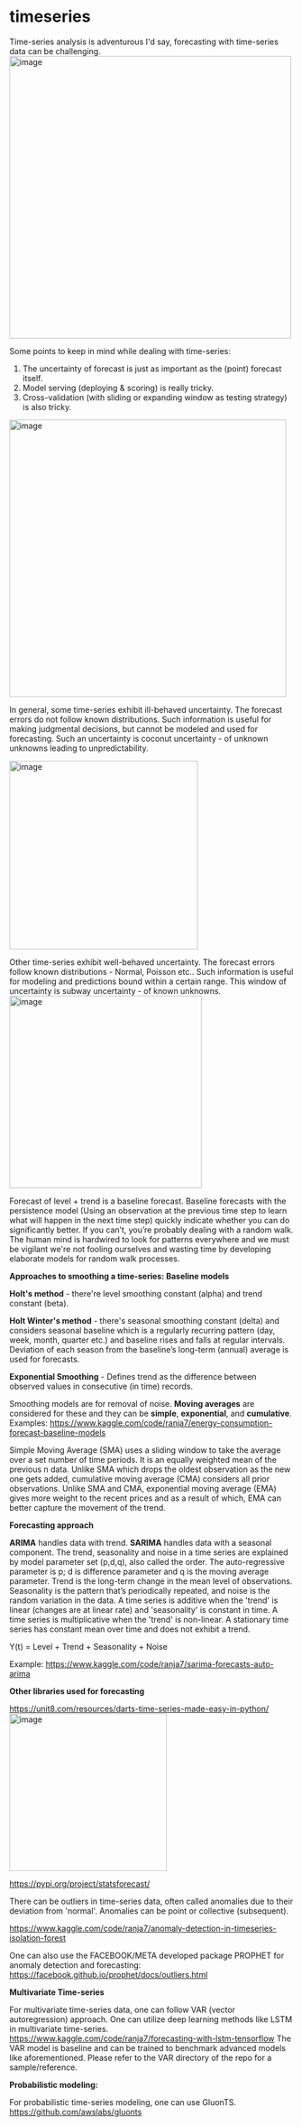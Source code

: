 # timeseries

Time-series analysis is adventurous I'd say, forecasting with time-series data can be challenging. 
<img width="500" alt="image" src="https://github.com/ranja-sarkar/Time_series/assets/101544669/aa888439-8a6e-4088-beae-11fc7dd6146f">


Some points to keep in mind while dealing with time-series:

1) The uncertainty of forecast is just as important as the (point) forecast itself.
2) Model serving (deploying & scoring) is really tricky.
3) Cross-validation (with sliding or expanding window as testing strategy) is also tricky.
<img width="491" alt="image" src="https://github.com/ranja-sarkar/timeseries/assets/101544669/0dcf3f84-cc5c-4b16-98a5-58c4f2cddc9e">

In general, some time-series exhibit ill-behaved uncertainty. The forecast errors do not follow known distributions. Such information is useful for making judgmental decisions, but cannot be modeled and used for forecasting. Such an uncertainty is coconut uncertainty - of unknown unknowns leading to unpredictability. 

<img width="334" alt="image" src="https://github.com/ranja-sarkar/timeseries/assets/101544669/05b48529-29cc-4166-95ee-795a20961b5a">


Other time-series exhibit well-behaved uncertainty. The forecast errors follow known distributions - Normal, Poisson etc.. Such information is useful for modeling and predictions bound within a certain range. This window of uncertainty is subway uncertainty - of known unknowns. 
<img width="341" alt="image" src="https://github.com/ranja-sarkar/timeseries/assets/101544669/a6c5417f-50e5-4bd8-aefc-18bab5809f8a">

Forecast of level + trend is a baseline forecast. Baseline forecasts with the persistence model (Using an observation at the previous time step to learn what will happen in the next time step)
quickly indicate whether you can do significantly better. If you can’t, you’re probably dealing with a random walk. 
The human mind is hardwired to look for patterns everywhere and we must be vigilant we're not fooling ourselves and wasting time by developing elaborate models for random walk processes.

**Approaches to smoothing a time-series: Baseline models**

**Holt's method** - there're level smoothing constant (alpha) and trend constant (beta).

**Holt Winter's method** - there's seasonal smoothing constant (delta) and considers seasonal baseline which is a regularly recurring pattern (day, week, month, quarter etc.) and baseline rises and falls at regular intervals. Deviation of each season from the baseline’s long-term (annual) average is used for forecasts. 

**Exponential Smoothing** - Defines trend as the difference between observed values in consecutive (in time) records.

Smoothing models are for removal of noise. **Moving averages** are considered for these and they can be **simple**, **exponential**, and **cumulative**.
Examples: https://www.kaggle.com/code/ranja7/energy-consumption-forecast-baseline-models

Simple Moving Average (SMA) uses a sliding window to take the average over a set number of time periods. It is an equally weighted mean of the previous n data.
Unlike SMA which drops the oldest observation as the new one gets added, cumulative moving average (CMA) considers all prior observations. 
Unlike SMA and CMA, exponential moving average (EMA) gives more weight to the recent prices and as a result of which, EMA can better capture the movement of the trend. 

**Forecasting approach**

**ARIMA** handles data with trend.
**SARIMA** handles data with a seasonal component. 
The trend, seasonality and noise in a time series are explained by model parameter set (p,d,q), also called the order. The auto-regressive parameter is p; d is difference parameter and q is the moving average parameter. Trend is the long-term change in the mean level of observations. Seasonality is the pattern that’s periodically repeated, and noise is the random variation in the data. A time series is additive when the 'trend' is linear (changes are at linear rate) and 'seasonality' is constant in time. A time series is multiplicative when the 'trend' is non-linear. A stationary time series has constant mean over time and does not exhibit a trend.

Y(t) = Level + Trend + Seasonality + Noise

Example: https://www.kaggle.com/code/ranja7/sarima-forecasts-auto-arima

**Other libraries used for forecasting**

https://unit8.com/resources/darts-time-series-made-easy-in-python/
<img width="279" alt="image" src="https://github.com/ranja-sarkar/Time_series/assets/101544669/2702a5df-5000-4fb9-829c-dd1a1f6abdb7">

https://pypi.org/project/statsforecast/

There can be outliers in time-series data, often called anomalies due to their deviation from 'normal'. Anomalies can be point or collective (subsequent). 

https://www.kaggle.com/code/ranja7/anomaly-detection-in-timeseries-isolation-forest


One can also use the FACEBOOK/META developed package PROPHET for anomaly detection and forecasting:
https://facebook.github.io/prophet/docs/outliers.html

**Multivariate Time-series**

For multivariate time-series data, one can follow VAR (vector autoregression) approach. One can utilize deep learning methods like LSTM in multivariate time-series.
https://www.kaggle.com/code/ranja7/forecasting-with-lstm-tensorflow
The VAR model is baseline and can be trained to benchmark advanced models like aforementioned.
Please refer to the VAR directory of the repo for a sample/reference.

**Probabilistic modeling:**

For probabilistic time-series modeling, one can use GluonTS. 
https://github.com/awslabs/gluonts






